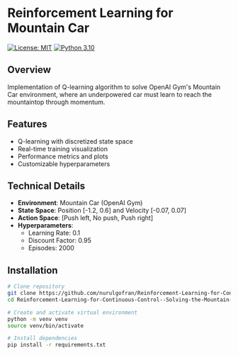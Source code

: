 # Reinforcement Learning for Mountain Car

[![License: MIT](https://img.shields.io/badge/License-MIT-yellow.svg)](https://opensource.org/licenses/MIT)
[![Python 3.10](https://img.shields.io/badge/python-3.10-blue.svg)](https://www.python.org/downloads/)

## Overview
Implementation of Q-learning algorithm to solve OpenAI Gym's Mountain Car environment, where an underpowered car must learn to reach the mountaintop through momentum.

## Features
- Q-learning with discretized state space
- Real-time training visualization
- Performance metrics and plots
- Customizable hyperparameters

## Technical Details
- **Environment**: Mountain Car (OpenAI Gym)
- **State Space**: Position [-1.2, 0.6] and Velocity [-0.07, 0.07]
- **Action Space**: [Push left, No push, Push right]
- **Hyperparameters**:
  - Learning Rate: 0.1
  - Discount Factor: 0.95
  - Episodes: 2000

## Installation

```bash
# Clone repository
git clone https://github.com/nurulgofran/Reinforcement-Learning-for-Continuous-Control--Solving-the-Mountain-Car.git
cd Reinforcement-Learning-for-Continuous-Control--Solving-the-Mountain-Car

# Create and activate virtual environment
python -m venv venv
source venv/bin/activate

# Install dependencies
pip install -r requirements.txt